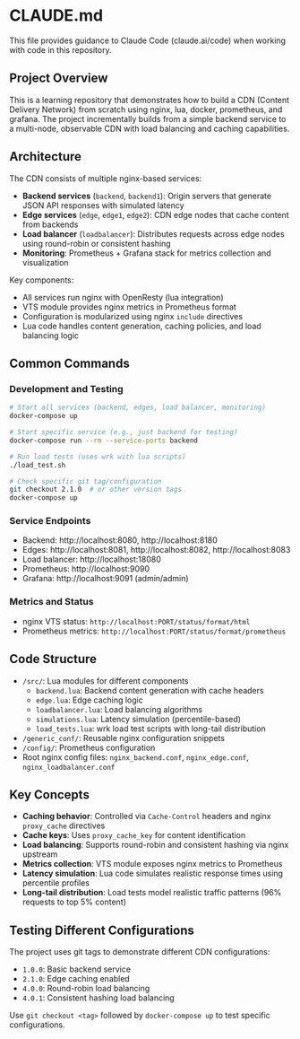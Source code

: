 # CLAUDE.md

This file provides guidance to Claude Code (claude.ai/code) when working with code in this repository.

## Project Overview

This is a learning repository that demonstrates how to build a CDN (Content Delivery Network) from scratch using nginx, lua, docker, prometheus, and grafana. The project incrementally builds from a simple backend service to a multi-node, observable CDN with load balancing and caching capabilities.

## Architecture

The CDN consists of multiple nginx-based services:

- **Backend services** (`backend`, `backend1`): Origin servers that generate JSON API responses with simulated latency
- **Edge services** (`edge`, `edge1`, `edge2`): CDN edge nodes that cache content from backends
- **Load balancer** (`loadbalancer`): Distributes requests across edge nodes using round-robin or consistent hashing
- **Monitoring**: Prometheus + Grafana stack for metrics collection and visualization

Key components:
- All services run nginx with OpenResty (lua integration)
- VTS module provides nginx metrics in Prometheus format
- Configuration is modularized using nginx `include` directives
- Lua code handles content generation, caching policies, and load balancing logic

## Common Commands

### Development and Testing
```bash
# Start all services (backend, edges, load balancer, monitoring)
docker-compose up

# Start specific service (e.g., just backend for testing)
docker-compose run --rm --service-ports backend

# Run load tests (uses wrk with lua scripts)
./load_test.sh

# Check specific git tag/configuration
git checkout 2.1.0  # or other version tags
docker-compose up
```

### Service Endpoints
- Backend: http://localhost:8080, http://localhost:8180
- Edges: http://localhost:8081, http://localhost:8082, http://localhost:8083
- Load balancer: http://localhost:18080
- Prometheus: http://localhost:9090
- Grafana: http://localhost:9091 (admin/admin)

### Metrics and Status
- nginx VTS status: `http://localhost:PORT/status/format/html`
- Prometheus metrics: `http://localhost:PORT/status/format/prometheus`

## Code Structure

- `/src/`: Lua modules for different components
  - `backend.lua`: Backend content generation with cache headers
  - `edge.lua`: Edge caching logic
  - `loadbalancer.lua`: Load balancing algorithms
  - `simulations.lua`: Latency simulation (percentile-based)
  - `load_tests.lua`: wrk load test scripts with long-tail distribution
- `/generic_conf/`: Reusable nginx configuration snippets
- `/config/`: Prometheus configuration
- Root nginx config files: `nginx_backend.conf`, `nginx_edge.conf`, `nginx_loadbalancer.conf`

## Key Concepts

- **Caching behavior**: Controlled via `Cache-Control` headers and nginx `proxy_cache` directives
- **Cache keys**: Uses `proxy_cache_key` for content identification
- **Load balancing**: Supports round-robin and consistent hashing via nginx upstream
- **Metrics collection**: VTS module exposes nginx metrics to Prometheus
- **Latency simulation**: Lua code simulates realistic response times using percentile profiles
- **Long-tail distribution**: Load tests model realistic traffic patterns (96% requests to top 5% content)

## Testing Different Configurations

The project uses git tags to demonstrate different CDN configurations:
- `1.0.0`: Basic backend service
- `2.1.0`: Edge caching enabled
- `4.0.0`: Round-robin load balancing
- `4.0.1`: Consistent hashing load balancing

Use `git checkout <tag>` followed by `docker-compose up` to test specific configurations.